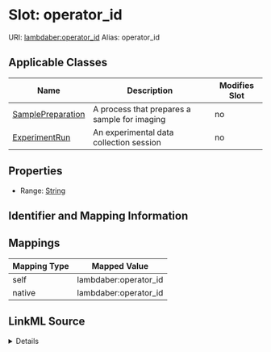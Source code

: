 

# Slot: operator_id 



URI: [lambdaber:operator_id](https://w3id.org/lambda-ber-schema/operator_id)
Alias: operator_id

<!-- no inheritance hierarchy -->





## Applicable Classes

| Name | Description | Modifies Slot |
| --- | --- | --- |
| [SamplePreparation](SamplePreparation.md) | A process that prepares a sample for imaging |  no  |
| [ExperimentRun](ExperimentRun.md) | An experimental data collection session |  no  |






## Properties

* Range: [String](String.md)




## Identifier and Mapping Information







## Mappings

| Mapping Type | Mapped Value |
| ---  | ---  |
| self | lambdaber:operator_id |
| native | lambdaber:operator_id |




## LinkML Source

<details>
```yaml
name: operator_id
alias: operator_id
domain_of:
- SamplePreparation
- ExperimentRun
range: string

```
</details>